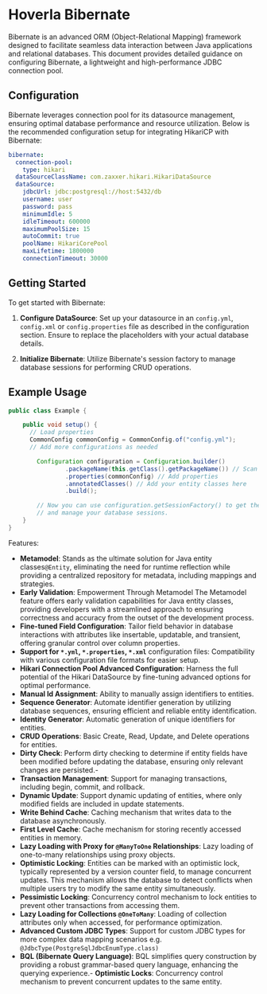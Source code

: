 # Hoverla Bibernate

Bibernate is an advanced ORM (Object-Relational Mapping) framework designed to facilitate seamless data interaction between Java applications and relational databases. This document provides detailed guidance on configuring Bibernate, a lightweight and high-performance JDBC connection pool.

## Configuration

Bibernate leverages connection pool for its datasource management, ensuring optimal database performance and resource utilization. Below is the recommended configuration setup for integrating HikariCP with Bibernate:

```yaml
bibernate:
  connection-pool:
    type: hikari
  dataSourceClassName: com.zaxxer.hikari.HikariDataSource
  dataSource:
    jdbcUrl: jdbc:postgresql://host:5432/db
    username: user
    password: pass
    minimumIdle: 5
    idleTimeout: 600000
    maximumPoolSize: 15
    autoCommit: true
    poolName: HikariCorePool
    maxLifetime: 1800000
    connectionTimeout: 30000
```

## Getting Started

To get started with Bibernate:

1. **Configure DataSource**: Set up your datasource in an `config.yml`, `config.xml` or `config.properties` file as described in the configuration section. Ensure to replace the placeholders with your actual database details.

2. **Initialize Bibernate**: Utilize Bibernate's session factory to manage database sessions for performing CRUD operations.

## Example Usage

```java
public class Example {

    public void setup() {
      // Load properties
      CommonConfig commonConfig = CommonConfig.of("config.yml");
      // Add more configurations as needed

        Configuration configuration = Configuration.builder()
                .packageName(this.getClass().getPackageName()) // Scan metamodel
                .properties(commonConfig) // Add properties
                .annotatedClasses() // Add your entity classes here
                .build();

        // Now you can use configuration.getSessionFactory() to get the session factory
        // and manage your database sessions.
    }
}
```

Features:

- **Metamodel**:  Stands as the ultimate solution for Java entity classes`@Entity`, eliminating the need for runtime reflection while providing a centralized repository for metadata, including mappings and strategies.
- **Early Validation**: Empowerment Through Metamodel The Metamodel feature offers early validation capabilities for Java entity classes, providing developers with a streamlined approach to ensuring correctness and accuracy from the outset of the development process.
- **Fine-tuned Field Configuration**: Tailor field behavior in database interactions with attributes like insertable, updatable, and transient, offering granular control over column properties.
- **Support for `*.yml`, `*.properties`, `*.xml`** configuration files: Compatibility with various configuration file formats for easier setup.
- **Hikari Connection Pool Advanced Configuration**: Harness the full potential of the Hikari DataSource by fine-tuning advanced options for optimal performance.
- **Manual Id Assignment**: Ability to manually assign identifiers to entities.
- **Sequence Generator**: Automate identifier generation by utilizing database sequences, ensuring efficient and reliable entity identification.
- **Identity Generator**: Automatic generation of unique identifiers for entities.
- **CRUD Operations**: Basic Create, Read, Update, and Delete operations for entities.
- **Dirty Check**: Perform dirty checking to determine if entity fields have been modified before updating the database, ensuring only relevant changes are persisted.- 
- **Transaction Management**: Support for managing transactions, including begin, commit, and rollback.
- **Dynamic Update**: Support dynamic updating of entities, where only modified fields are included in update statements.
- **Write Behind Cache**: Caching mechanism that writes data to the database asynchronously.
- **First Level Cache**: Cache mechanism for storing recently accessed entities in memory.
- **Lazy Loading with Proxy for `@ManyToOne` Relationships**: Lazy loading of one-to-many relationships using proxy objects.
- **Optimistic Locking**: Entities can be marked with an optimistic lock, typically represented by a version counter field, to manage concurrent updates. This mechanism allows the database to detect conflicts when multiple users try to modify the same entity simultaneously.
- **Pessimistic Locking**: Concurrency control mechanism to lock entities to prevent other transactions from accessing them.
- **Lazy Loading for Collections `@OneToMany`**: Loading of collection attributes only when accessed, for performance optimization.
- **Advanced Custom JDBC Types**: Support for custom JDBC types for more complex data mapping scenarios e.g. `@JdbcType(PostgreSqlJdbcEnumType.class)`
- **BQL (Bibernate Query Language)**: BQL simplifies query construction by providing a robust grammar-based query language, enhancing the querying experience.- **Optimistic Locks**: Concurrency control mechanism to prevent concurrent updates to the same entity.
